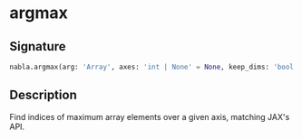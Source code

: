 # argmax

## Signature

```python
nabla.argmax(arg: 'Array', axes: 'int | None' = None, keep_dims: 'bool' = False) -> 'Array'
```

## Description

Find indices of maximum array elements over a given axis, matching JAX's API.

